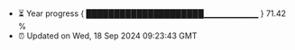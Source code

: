 - ⏳ Year progress { █████████████████████▁▁▁▁▁▁▁▁▁ } 71.42 %
- ⏰ Updated on Wed, 18 Sep 2024 09:23:43 GMT

